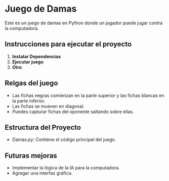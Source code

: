 # Juego de Damas

Este es un juego de damas en Python donde un jugador puede jugar contra la computadora.

## Instrucciones para ejecutar el proyecto
1. **Instalar Dependencias**
2. **Ejecutar juego**
3. **Otro**

## Relgas del juego
- Las fichas negras comienzan en la parte superior y las fichas blancas en la parte inferior.
- Las fichas se mueven en diagonal.
- Puedes capturar fichas del oponente saltando sobre ellas.

## Estructura del Proyecto
- Damas.py: Contiene el código principal del juego.

## Futuras mejoras
- Implementar la lógica de la IA para la computadora.
- Agregar una interfaz gráfica.